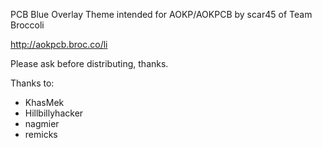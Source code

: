 PCB Blue Overlay Theme intended for AOKP/AOKPCB
 by scar45 of Team Broccoli

http://aokpcb.broc.co/li

Please ask before distributing, thanks.

Thanks to: 

- KhasMek
- Hillbillyhacker
- nagmier
- remicks
